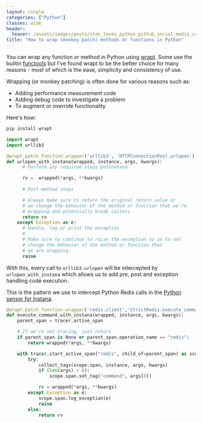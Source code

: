 ```yaml
---
layout: single
categories: ["Python"]
classes: wide
header:
  teaser: /assets/images/posts/stan_loves_python_github_social_media_card.png
title: "How to wrap (monkey patch) methods or functions in Python"
---
```


You can wrap any function or method in Python using [wrapt](https://github.com/GrahamDumpleton/wrapt).  Some use the builtin [functools](https://docs.python.org/3.7/library/functools.html) but I've found wrapt to be the better choice for many reasons - most of which is the ease, simplicity and consistency of use.

Wrapping (or monkey patching) is often done for various reasons such as:

* Adding performance measurement code
* Adding debug code to investigate a problem
* To augment or override functionality

Here's how:
```sh
pip install wrapt
```

```python
import wrapt
import urllib3

@wrapt.patch_function_wrapper('urllib3', 'HTTPConnectionPool.urlopen')
def urlopen_with_instana(wrapped, instance, args, kwargs):
      # Perform any required steps beforehand

      rv =  wrapped(*args, **kwargs)
      
      # Post method steps

      # Always make sure to return the original return value or
      # we change the behavior of the method or function that we're
      # wrapping and potentially break callers
      return rv
    except Exception as e:
      # Handle, log or print the exception
      #
      # Make sure to continue to raise the exception so as to not
      # change the behavior of the method or function that
      # we are wrapping.
      raise
```

With this, every call to `urllib3.urlopen` will be intercepted by `urlopen_with_instana` which allows us to add pre, post and exception handling code execution.

This is the pattern we use to intercept Python Redis calls in the [Python sensor for Instana](https://github.com/instana/python-sensor).

```python
@wrapt.patch_function_wrapper('redis.client','StrictRedis.execute_command')
def execute_command_with_instana(wrapped, instance, args, kwargs):
    parent_span = tracer.active_span

    # If we're not tracing, just return
    if parent_span is None or parent_span.operation_name == "redis":
        return wrapped(*args, **kwargs)

    with tracer.start_active_span("redis", child_of=parent_span) as scope:
        try:
            collect_tags(scope.span, instance, args, kwargs)
            if (len(args) > 0):
                scope.span.set_tag("command", args[0])

            rv = wrapped(*args, **kwargs)
        except Exception as e:
            scope.span.log_exception(e)
            raise
        else:
            return rv
```
